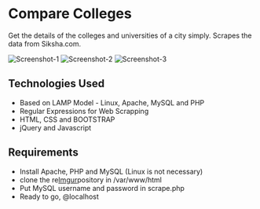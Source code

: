 # Compare Colleges
Get the details of the colleges and universities of a city simply. Scrapes the data from Siksha.com.

![Screenshot-1](http://i.imgur.com/HMsucVh.png)
![Screenshot-2](http://i.imgur.com/JbCTcWM.png)
![Screenshot-3](http://i.imgur.com/cuKP2WC.png)

## Technologies Used
* Based on LAMP Model - Linux, Apache, MySQL and PHP 
* Regular Expressions for Web Scrapping
* HTML, CSS and BOOTSTRAP
* jQuery and Javascript

## Requirements
* Install Apache, PHP and MySQL (Linux is not necessary)
* clone the re[Imgur](http://i.imgur.com/cuKP2WC.png)pository in /var/www/html
* Put MySQL username and password in scrape.php
* Ready to go, @localhost
